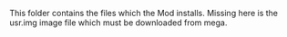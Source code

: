 This folder contains the files which the Mod installs.
Missing here is the usr.img image file which must be downloaded from mega.
